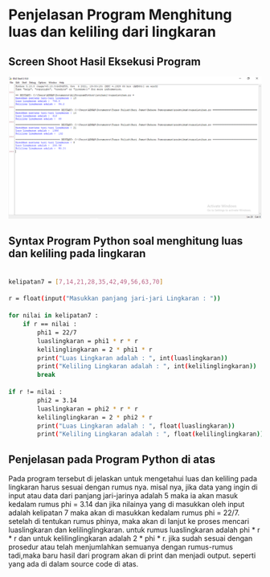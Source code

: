 # Penjelasan Program Menghitung luas dan keliling dari lingkaran

## Screen Shoot Hasil Eksekusi Program
![Gambar Output Program](ssprogram.png) <br>

### <h2> Syntax Program Python soal menghitung luas dan keliling pada lingkaran
```sh

kelipatan7 = [7,14,21,28,35,42,49,56,63,70]

r = float(input("Masukkan panjang jari-jari Lingkaran : "))

for nilai in kelipatan7 : 
    if r == nilai : 
        phi1 = 22/7 
        luaslingkaran = phi1 * r * r 
        kelilinglingkaran = 2 * phi1 * r 
        print("Luas Lingkaran adalah : ", int(luaslingkaran)) 
        print("Keliling Lingkaran adalah : ", int(kelilinglingkaran)) 
        break 

if r != nilai : 
        phi2 = 3.14 
        luaslingkaran = phi2 * r * r 
        kelilinglingkaran = 2 * phi2 * r 
        print("Luas Lingkaran adalah : ", float(luaslingkaran)) 
        print("Keliling Lingkaran adalah : ", float(kelilinglingkaran)) 


```

#### <h2> Penjelasan pada Program Python di atas
Pada program tersebut di jelaskan untuk mengetahui luas dan keliling pada lingkaran harus sesuai dengan rumus nya. misal nya, jika data yang ingin di input atau data dari panjang
jari-jarinya adalah 5 maka ia akan masuk kedalam rumus phi = 3.14 dan jika nilainya yang di masukkan oleh input adalah kelipatan 7 maka akan di masukkan kedalam rumus phi = 22/7.
setelah di tentukan rumus phinya, maka akan di lanjut ke proses mencari luaslingkaran dan kelilinglingkaran. untuk rumus luaslingkaran adalah phi * r * r dan untuk kelilinglingkaran
adalah 2 * phi * r. jika sudah sesuai dengan prosedur atau telah menjumlahkan semuanya dengan rumus-rumus tadi,maka baru hasil dari program akan di print dan menjadi output. seperti yang
ada di dalam source code di atas.
